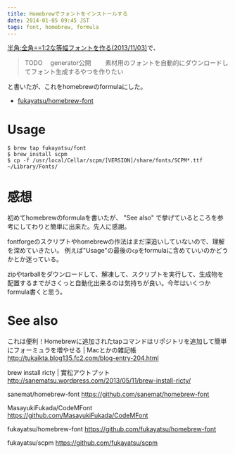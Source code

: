 ```yaml
---
title: Homebrewでフォントをインストールする
date: 2014-01-05 09:45 JST
tags: font, homebrew, formula
---
```


[半角:全角==1:2な等幅フォントを作る(2013/11/03)](/2013/11/03/merge-fonts/)で、
> TODO
  　generator公開
  　　素材用のフォントを自動的にダウンロードしてフォント生成するやつを作りたい

と書いたが、これをhomebrewのformulaにした。

- [fukayatsu/homebrew-font](https://github.com/fukayatsu/homebrew-font)

# Usage

```
$ brew tap fukayatsu/font
$ brew install scpm
$ cp -f /usr/local/Cellar/scpm/[VERSION]/share/fonts/SCPM*.ttf ~/Library/Fonts/
```

# 感想
初めてhomebrewのformulaを書いたが、 "See also" で挙げているところを参考にしてわりと簡単に出来た。先人に感謝。

fontforgeのスクリプトやhomebrewの作法はまだ深追いしていないので、理解を深めていきたい。
例えば"Usage"の最後の`cp`をformulaに含めていいのかどうかとか迷っている。

zipやtarballをダウンロードして、解凍して、スクリプトを実行して、生成物を配置するまでがさくっと自動化出来るのは気持ちが良い。今年はいくつかformula書くと思う。

# See also
これは便利！Homebrewに追加されたtapコマンドはリポジトリを追加して簡単にフォーミュラを増やせる | Macとかの雑記帳
http://tukaikta.blog135.fc2.com/blog-entry-204.html

brew install ricty | 實松アウトプット
http://sanematsu.wordpress.com/2013/05/11/brew-install-ricty/

sanemat/homebrew-font
https://github.com/sanemat/homebrew-font

MasayukiFukada/CodeMFont
https://github.com/MasayukiFukada/CodeMFont

fukayatsu/homebrew-font
https://github.com/fukayatsu/homebrew-font

fukayatsu/scpm
https://github.com/fukayatsu/scpm



